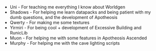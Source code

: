 
- Uni - For teaching me everything I know about Worldgen
- Shadows - For helping me learn datapacks and being patient with my dumb questions, and the development of Apotheosis
- Qwerty - For making me some textures
- Yirmiri - For being cool + development of Excessive Building and RunicLib
- Muon - For helping me with some features in Apotheosis Ascended
- Murphy - For helping me with the cave lighting scripts